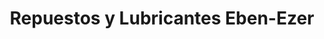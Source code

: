 ---
title: "Repuestos y Lubricantes Eben-Ezer"
url: /chinandega/repuestos-y-lubricantes-eben-ezer/
shop: piezas de automóviles
---